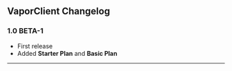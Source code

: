 ## **VaporClient Changelog**

### **1.0 BETA-1**
- First release
- Added **Starter Plan** and **Basic Plan**

---

